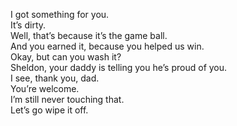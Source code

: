 I got something for you.   
It’s dirty.   
Well, that’s because it’s the game ball.   
And you earned it, because you helped us win.   
Okay, but can you wash it?   
Sheldon, your daddy is telling you he’s proud of you.   
I see, thank you, dad.   
You’re welcome.   
I’m still never touching that.   
Let’s go wipe it off.   
